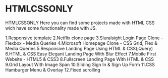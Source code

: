 # HTMLCSSONLY
 HTMLCSSONLY
Here you can find some projects made with HTML CSS wich have some functionality made with JS.

1.Responsive template 
2.Netflix clone page
3.Sluralsight Login Page Clone - Flexbox - Media Queries
4.Microsoft Homepage Clone - CSS Grid, Flex & Media Queries
5.Responsive Landing Page Using HTML & CSS(jQuery)
6.HTML & CSS Easy Elegant Landing Page With Blur Effect
7.Mobile First Website - HTML5 & CSS3
8.Fullscreen Landing Page With HTML & CSS
9.Grid Layout With Image Span
10.Sliding Sign In & Sign Up Form
11.CSS Hamburger Menu & Overlay
12.Fixed scrolling